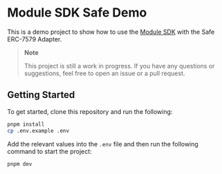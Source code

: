 # Module SDK Safe Demo

This is a demo project to show how to use the [Module SDK](https://github.com/rhinestonewtf/module-sdk) with the Safe ERC-7579 Adapter.

> **Note**
>
> This project is still a work in progress. If you have any questions or suggestions, feel free to open an issue or a pull request.

## Getting Started

To get started, clone this repository and run the following:

```bash
pnpm install
cp .env.example .env
```

Add the relevant values into the `.env` file and then run the following command to start the project:

```bash
pnpm dev
```
